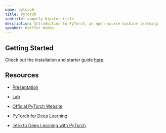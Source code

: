 ```yaml
---
name: pytorch
title: PyTorch
subtitle: vaguely hipster title
description: Introduction to PyTorch, an open source machine learning framework
speaker: Keiffer Acoba
---
```


## Getting Started

Check out the installation and starter guide [here][py-install].

## Resources

- [Presentation](https://docs.google.com/presentation/d/1UqHvkIh5REU9npXqDVKr_XfL3J9co4ZncijkVgJ2ND0/edit#slide=id.ga211070c73_0_45)
- [Lab](https://github.com/keiffer01/CrashCourse-PyTorch-Lab)

- [Official PyTorch Website][pytorch]
- [PyTorch for Deep Learning][pytorch]
- [Intro to Deep Learning with PyTorch][intro-to-dl]

[py-install]: https://pytorch.org/get-started/locally/
[pytorch]: https://pytorch.org/
[pytorch]: https://www.youtube.com/watch?v=GIsg-ZUy0MY
[intro-to-dl]: https://www.udacity.com/course/deep-learning-pytorch--ud188